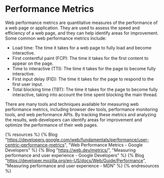 # Performance Metrics

Web performance metrics are quantitative measures of the performance of a web page or application. They are used to assess the speed and efficiency of a web page, and they can help identify areas for improvement. Some common web performance metrics include:

* Load time: The time it takes for a web page to fully load and become interactive.
* First contentful paint (FCP): The time it takes for the first content to appear on the page.
* Time to interactive (TTI): The time it takes for the page to become fully interactive.
* First input delay (FID): The time it takes for the page to respond to the first user input.
* Total blocking time (TBT): The time it takes for the page to become fully interactive, taking into account the time spent blocking the main thread.

There are many tools and techniques available for measuring web performance metrics, including browser dev tools, performance monitoring tools, and web performance APIs. By tracking these metrics and analyzing the results, web developers can identify areas for improvement and optimize the performance of their web pages.

{% resources %}
  {% Blog "https://developers.google.com/web/fundamentals/performance/user-centric-performance-metrics", "Web Performance Metrics - Google Developers" %}
  {% Blog "https://web.dev/metrics/", "Measuring performance and user experience - Google Developers" %}
  {% Blog "https://developer.mozilla.org/en-US/docs/Web/Guide/Performance", "Measuring performance and user experience - MDN" %}
{% endresources %}

